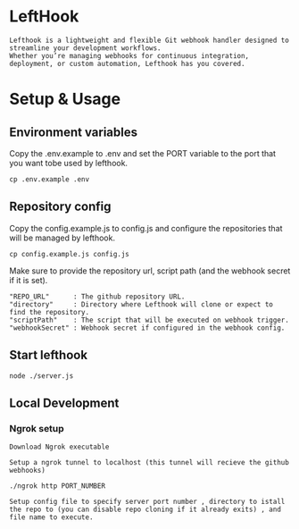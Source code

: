 # LeftHook

    Lefthook is a lightweight and flexible Git webhook handler designed to streamline your development workflows.
    Whether you’re managing webhooks for continuous integration, deployment, or custom automation, Lefthook has you covered.

# Setup & Usage

## Environment variables
    
Copy the .env.example to .env and set the PORT variable to the port that you want tobe used by lefthook.

```cp .env.example .env```

## Repository config

Copy the config.example.js to config.js and configure the repositories that will be managed by lefthook.

```cp config.example.js config.js```

Make sure to provide the repository url, script path (and the webhook secret if it is set).

```        
"REPO_URL"      : The github repository URL.
"directory"     : Directory where Lefthook will clone or expect to find the repository.
"scriptPath"    : The script that will be executed on webhook trigger.
"webhookSecret" : Webhook secret if configured in the webhook config.
```

## Start lefthook

```node ./server.js```

## Local Development 
### Ngrok setup

    Download Ngrok executable 

    Setup a ngrok tunnel to localhost (this tunnel will recieve the github webhooks)

    ./ngrok http PORT_NUMBER

    Setup config file to specify server port number , directory to istall the repo to (you can disable repo cloning if it already exits) , and file name to execute.
